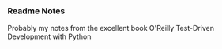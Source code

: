 ### Readme Notes ##
Probably my notes from the excellent book O'Reilly Test-Driven Development with Python
